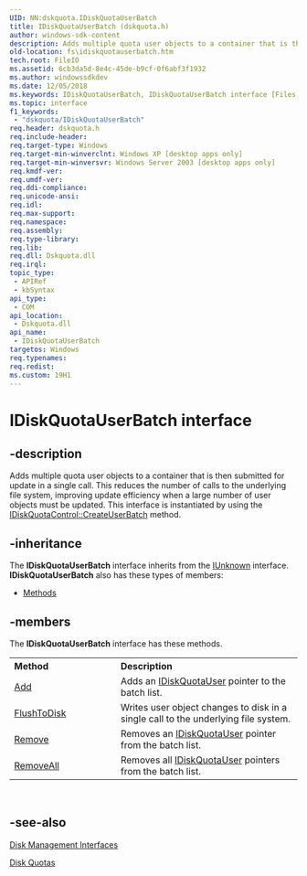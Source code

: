 ```yaml
---
UID: NN:dskquota.IDiskQuotaUserBatch
title: IDiskQuotaUserBatch (dskquota.h)
author: windows-sdk-content
description: Adds multiple quota user objects to a container that is then submitted for update in a single call.
old-location: fs\idiskquotauserbatch.htm
tech.root: FileIO
ms.assetid: 6cb3da5d-8e4c-45de-b9cf-0f6abf3f1932
ms.author: windowssdkdev
ms.date: 12/05/2018
ms.keywords: IDiskQuotaUserBatch, IDiskQuotaUserBatch interface [Files], IDiskQuotaUserBatch interface [Files],described, _win32_idiskquotauserbatch, base.idiskquotauserbatch, dskquota/IDiskQuotaUserBatch, fs.idiskquotauserbatch
ms.topic: interface
f1_keywords: 
 - "dskquota/IDiskQuotaUserBatch"
req.header: dskquota.h
req.include-header: 
req.target-type: Windows
req.target-min-winverclnt: Windows XP [desktop apps only]
req.target-min-winversvr: Windows Server 2003 [desktop apps only]
req.kmdf-ver: 
req.umdf-ver: 
req.ddi-compliance: 
req.unicode-ansi: 
req.idl: 
req.max-support: 
req.namespace: 
req.assembly: 
req.type-library: 
req.lib: 
req.dll: Dskquota.dll
req.irql: 
topic_type:
 - APIRef
 - kbSyntax
api_type:
 - COM
api_location:
 - Dskquota.dll
api_name:
 - IDiskQuotaUserBatch
targetos: Windows
req.typenames: 
req.redist: 
ms.custom: 19H1
---
```


# IDiskQuotaUserBatch interface


## -description


Adds multiple quota user objects to a container that is then submitted for update in a single call. This reduces the number of calls to the underlying file system, improving update efficiency when a large number of user objects must be updated. This interface is instantiated by using the 
<a href="https://docs.microsoft.com/windows/desktop/api/dskquota/nf-dskquota-idiskquotacontrol-createuserbatch">IDiskQuotaControl::CreateUserBatch</a> method.


## -inheritance

The <b xmlns:loc="http://microsoft.com/wdcml/l10n">IDiskQuotaUserBatch</b> interface inherits from the <a href="https://docs.microsoft.com/windows/desktop/api/unknwn/nn-unknwn-iunknown">IUnknown</a> interface. <b>IDiskQuotaUserBatch</b> also has these types of members:
<ul>
<li><a href="https://docs.microsoft.com/">Methods</a></li>
</ul>

## -members

The <b>IDiskQuotaUserBatch</b> interface has these methods.
<table class="members" id="memberListMethods">
<tr>
<th align="left" width="37%">Method</th>
<th align="left" width="63%">Description</th>
</tr>
<tr data="declared;">
<td align="left" width="37%">
<a href="https://docs.microsoft.com/windows/desktop/api/dskquota/nf-dskquota-idiskquotauserbatch-add">Add</a>
</td>
<td align="left" width="63%">
Adds an <a href="https://docs.microsoft.com/windows/desktop/api/dskquota/nn-dskquota-idiskquotauser">IDiskQuotaUser</a> pointer to the batch list.

</td>
</tr>
<tr data="declared;">
<td align="left" width="37%">
<a href="https://docs.microsoft.com/windows/desktop/api/dskquota/nf-dskquota-idiskquotauserbatch-flushtodisk">FlushToDisk</a>
</td>
<td align="left" width="63%">
Writes user object changes to disk in a single call to the underlying file system.

</td>
</tr>
<tr data="declared;">
<td align="left" width="37%">
<a href="https://docs.microsoft.com/windows/desktop/api/dskquota/nf-dskquota-idiskquotauserbatch-remove">Remove</a>
</td>
<td align="left" width="63%">
Removes an <a href="https://docs.microsoft.com/windows/desktop/api/dskquota/nn-dskquota-idiskquotauser">IDiskQuotaUser</a> pointer from the batch list.

</td>
</tr>
<tr data="declared;">
<td align="left" width="37%">
<a href="https://docs.microsoft.com/windows/desktop/api/dskquota/nf-dskquota-idiskquotauserbatch-removeall">RemoveAll</a>
</td>
<td align="left" width="63%">
Removes all <a href="https://docs.microsoft.com/windows/desktop/api/dskquota/nn-dskquota-idiskquotauser">IDiskQuotaUser</a> pointers from the batch list.

</td>
</tr>
</table> 


## -see-also




<a href="https://docs.microsoft.com/windows/desktop/FileIO/disk-management-interfaces">Disk Management Interfaces</a>



<a href="https://docs.microsoft.com/windows/desktop/FileIO/managing-disk-quotas">Disk Quotas</a>
 

 

